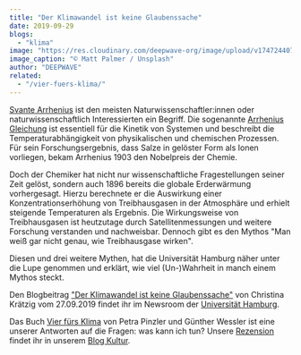 ```yaml
---
title: "Der Klimawandel ist keine Glaubenssache"
date: 2019-09-29
blogs: 
  - "klima"
image: "https://res.cloudinary.com/deepwave-org/image/upload/v1747244070/deepwave.org/matt-palmer-ofJ7pPG9KcI-unsplash-scaled.jpg"
image_caption: "© Matt Palmer / Unsplash"
author: "DEEPWAVE"
related: 
  - "/vier-fuers-klima/"
---
```


[Svante Arrhenius](https://de.wikipedia.org/wiki/Svante_Arrhenius) ist den meisten Naturwissenschaftler:innen oder naturwissenschaftlich Interessierten ein Begriff. Die sogenannte [Arrhenius Gleichung](https://de.wikipedia.org/wiki/Arrhenius-Gleichung) ist essentiell für die Kinetik von Systemen und beschreibt die Temperaturabhängigkeit von physikalischen und chemischen Prozessen. Für sein Forschungsergebnis, dass Salze in gelöster Form als Ionen vorliegen, bekam Arrhenius 1903 den Nobelpreis der Chemie.

Doch der Chemiker hat nicht nur wissenschaftliche Fragestellungen seiner Zeit gelöst, sondern auch 1896 bereits die globale Erderwärmung vorhergesagt. Hierzu berechnete er die Auswirkung einer Konzentrationserhöhung von Treibhausgasen in der Atmosphäre und erhielt steigende Temperaturen als Ergebnis. Die Wirkungsweise von Treibhausgasen ist heutzutage durch Satellitenmessungen und weitere Forschung verstanden und nachweisbar. Dennoch gibt es den Mythos "Man weiß gar nicht genau, wie Treibhausgase wirken".

Diesen und drei weitere Mythen, hat die Universität Hamburg näher unter die Lupe genommen und erklärt, wie viel (Un-)Wahrheit in manch einem Mythos steckt.

Den Blogbeitrag ["Der Klimawandel ist keine Glaubenssache"](https://www.uni-hamburg.de/newsroom/im-fokus/2019/09-27-klimaleugner.html) von Christina Krätzig vom 27.09.2019 findet ihr im Newsroom der [Universität Hamburg](https://www.uni-hamburg.de/).

Das Buch [Vier fürs Klima](https://www.buecherinkleinborstel.de/shop/item/9783426277324/vier-furs-klima-von-petra-wessel-pinzler-paperback) von Petra Pinzler und Günther Wessler ist eine unserer Antworten auf die Fragen: was kann ich tun? Unsere [Rezension](https://www.deepwave.org/vier-fuers-klima/) findet ihr in unserem [Blog Kultur](https://www.deepwave.org/blogs/kultur/).
